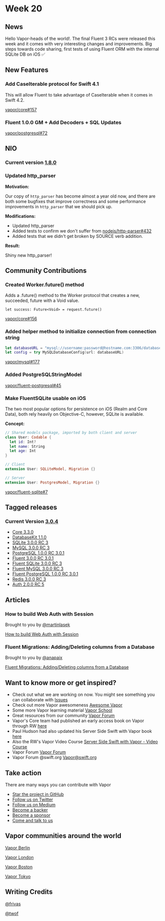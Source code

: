 # Week 20

## News

Hello Vapor-heads of the world!. The final Fluent 3 RCs were released this week and it comes with very interesting changes and improvements. Big steps towards code sharing, first tests of using Fluent ORM with the internal SQLite DB on iOS ✅

## New Features

### Add CaseIterable protocol for Swift 4.1

This will allow Fluent to take advantage of CaseIterable when it comes in Swift 4.2.

[vapor/core#157](https://github.com/vapor/core/pull/157)

### Fluent 1.0.0 GM + Add Decoders + SQL Updates

[vapor/postgresql#72](https://github.com/vapor/postgresql/pull/72)

## NIO

### Current version [1.8.0](https://github.com/apple/swift-nio/releases/tag/1.8.0)

### Updated http_parser
**Motivation:**

Our copy of ```http_parser``` has become almost a year old now, and there are
both some bugfixes that improve correctness and some performance
improvements in ```http_parser``` that we should pick up.

**Modifications:**

- Updated http_parser
- Added tests to confirm we don't suffer from [nodejs/http-parser#432](https://github.com/nodejs/http-parser/pull/432)
- Added tests that we didn't get broken by SOURCE verb addition.

**Result:**

Shiny new http_parser!

## Community Contributions

### Created Worker.future() method

Adds a .future() method to the Worker protocol that creates a new, succeeded, future with a Void value.

```let success: Future<Void> = request.future()```

[vapor/core#156](https://github.com/vapor/core/pull/156)

### Added helper method to initialize connection from connection string

```swift
let databaseURL = "mysql://username:password@hostname.com:3306/database"
let config = try MySQLDatabaseConfig(url: databaseURL)
```

[vapor/mysql#177](https://github.com/vapor/mysql/pull/177)

### Added PostgreSQLStringModel

[vapor/fluent-postgresql#45](https://github.com/vapor/fluent-postgresql/pull/45)

### Make FluentSQLite usable on iOS

The two most popular options for persistence on iOS (Realm and Core Data), both rely heavily on Objective-C, however, SQLite is available. 

**Concept:**

```swift
// Shared models package, imported by both client and server
class User: Codable {
  let id: Int?
  let name: String
  let age: Int
}

// Client
extension User: SQLiteModel, Migration {}

// Server
extension User: PostgresModel, Migration {}
```
[vapor/fluent-sqlite#7](https://github.com/vapor/fluent-sqlite/issues/7#issuecomment-397487900)

## Tagged releases
### Current Version [3.0.4](https://github.com/vapor/vapor/releases/tag/3.0.4)

- [Core 3.3.0](https://github.com/vapor/core/releases/tag/3.3.0)
- [DatabaseKit 1.1.0](https://github.com/vapor/database-kit/releases/tag/1.1.0)
- [SQLite 3.0.0 RC 3](https://github.com/vapor/sqlite/releases/tag/3.0.0-rc.3)
- [MySQL 3.0.0 RC 3](https://github.com/vapor/mysql/releases/tag/3.0.0-rc.3)
- [PostgreSQL 1.0.0 RC 3.0.1](https://github.com/vapor/postgresql/releases/tag/1.0.0-rc.3.0.1)
- [Fluent 3.0.0 RC 3.0.1](https://github.com/vapor/fluent/releases/tag/3.0.0-rc.3.0.1)
- [Fluent SQLite 3.0.0 RC 3](https://github.com/vapor/fluent-sqlite/releases/tag/3.0.0-rc.3)
- [Fluent MySQL 3.0.0 RC 3](https://github.com/vapor/fluent-mysql/releases/tag/3.0.0-rc.3)
- [Fluent PostgreSQL 1.0.0 RC 3.0.1](https://github.com/vapor/fluent-postgresql/releases/tag/1.0.0-rc.3.0.1)
- [Redis 3.0.0 RC 3](https://github.com/vapor/redis/releases/tag/3.0.0-rc.3)
- [Auth 2.0.0 RC 5](https://github.com/vapor/auth/releases/tag/2.0.0-rc.5)

## Articles

### How to build Web Auth with Session

Brought to you by [@martinlasek](https://github.com/martinlasek)

[How to build Web Auth with Session](https://medium.com/@martinlasek/tutorial-how-to-build-web-auth-with-session-f9f64ba49830)

### Fluent Migrations: Adding/Deleting columns from a Database

Brought to you by [@anapaix](https://github.com/JoeyBodnar)

[Fluent Migrations: Adding/Deleting columns from a Database](https://www.youtube.com/watch?v=LBbq89LXDNk)

## Want to know more or get inspired?

- Check out what we are working on now. You might see something you can collaborate with [Issues](https://github.com/search?q=org%3Avapor+is%3Aissue+is%3Aopen+)
- Check out more Vapor awesomeness [Awesome Vapor](https://github.com/Cellane/awesome-vapor)
- Some more Vapor learning material [Vapor School](https://github.com/vaporberlin/vaporschool)
- Great resources from our community [Vapor Forum](https://www.vaporforums.io)
- Vapor's Core team had published an early access book on Vapor through RW [here](https://store.raywenderlich.com/products/server-side-swift-with-vapor)
- Paul Hudson had also updated his Server Side Swift with Vapor book [here](https://www.hackingwithswift.com/files/server-side-swift-vapor-edition-toc.pdf)
- Also the RW's Vapor Video Course [Server Side Swift with Vapor - Video Course ](https://videos.raywenderlich.com/courses/115-server-side-swift-with-vapor/lessons/1)
- Vapor Forum [Vapor Forum](http://vaporforums.io/)
- Vapor Forum @swift.org [Vapor@swift.org](https://forums.swift.org/c/related-projects/vapor)

## Take action

There are many ways you can contribute with Vapor

- [Star the project in GitHub](https://github.com/vapor/vapor)
- [Follow us on Twitter](https://twitter.com/codevapor)
- [Follow us on Medium](https://medium.com/@codevapor)
- [Become a backer](https://opencollective.com/vapor#backer)
- [Become a sponsor](https://opencollective.com/vapor#sponsor)
- [Come and talk to us](https://vapor.team)

## Vapor communities around the world

[Vapor Berlin](http://vapor.berlin/#/)

[Vapor London](https://www.meetup.com/VaporLondon/)

[Vapor Boston](https://www.meetup.com/VaporBoston/)

[Vapor Tokyo](https://vapormeetuptokyo.connpass.com/event/88654/)

## Writing Credits

[@frivas](https://github.com/frivas)

[@twof](https://github.com/twof)
